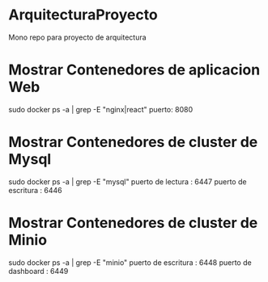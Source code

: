 # ArquitecturaProyecto
Mono repo para proyecto de arquitectura 


# Mostrar Contenedores de aplicacion Web

 sudo docker ps -a | grep -E "nginx|react"
 puerto: 8080


# Mostrar Contenedores de cluster de Mysql

 sudo docker ps -a | grep -E "mysql"
 puerto de lectura   : 6447
 puerto de escritura : 6446


# Mostrar Contenedores de cluster de Minio

 sudo docker ps -a | grep -E "minio"
 puerto de escritura : 6448
 puerto de dashboard : 6449

